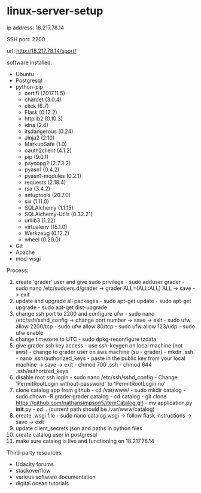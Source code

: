 # linux-server-setup

ip address: 18.217.78.14

SSH port: 2200

url: http://18.217.78.14/sport/


software installed:
  - Ubuntu
  - Postgresql
  - python-pip
    - certifi (2017.11.5)
    - chardet (3.0.4)
    - click (6.7)
    - Flask (0.12.2)
    - httplib2 (0.10.3)
    - idna (2.6)
    - itsdangerous (0.24)
    - Jinja2 (2.10)
    - MarkupSafe (1.0)
    - oauth2client (4.1.2)
    - pip (9.0.1)
    - psycopg2 (2.7.3.2)
    - pyasn1 (0.4.2)
    - pyasn1-modules (0.2.1)
    - requests (2.18.4)
    - rsa (3.4.2)
    - setuptools (20.7.0)
    - six (1.11.0)
    - SQLAlchemy (1.1.15)
    - SQLAlchemy-Utils (0.32.21)
    - urllib3 (1.22)
    - virtualenv (15.1.0)
    - Werkzeug (0.12.2)
    - wheel (0.29.0)
  - Git
  - Apache
  - mod-wsgi
  
Process:
  1. create 'grader' user and give sudo privilege
    - sudo adduser grader
    - sudo nano /etc/sudoers.d/grader -> grader ALL=(ALL:ALL) ALL -> save -> exit
  2. update and upgrade all packages
    - sudo apt-get update
    - sudo apt-get upgrade
    - sudo apt-get dist-upgrade
  3. change ssh port to 2200 and configure ufw
    - sudo nano /etc/ssh/sshd_config -> change port number -> save -> exit
    - sudo ufw allow 2200/tcp
    - sudo ufw allow 80/tcp
    - sudo ufw allow 123/udp
    - sudo ufw enable
  4. change timezone to UTC
    - sudo dpkg-reconfigure tzdata
  5. give grader ssh key access
    - use ssh-keygen on local machine (not aws)
    - change to grader user on aws machine (su - grader)
    - mkdir .ssh
    - nano .ssh/authorized_keys
    - paste in the public key from your local machine -> save -> exit
    - chmod 700 .ssh
    - chmod 644 .ssh/authorized_keys
  6. disable root ssh login
    - sudo nano /etc/ssh/sshd_config
    - Change 'PermitRootLogin without-password' to 'PermitRootLogin no'
  7. clone catalog app from github
    - cd /var/www/
    - sudo mkdir catalog
    - sudo chown -R grader:grader catalog
    - cd catalog
    - git clone https://github.com/nathansimpson5/itemCatalog.git
    - mv application.py __init__.py
    - cd .. (current path should be /var/www/catalog)
  8. create .wsgi file
    - sudo nano catalog.wsgi -> follow flask instructions -> save -> exit
  9. update client_secrets.json and paths in python files
  10. create catalog user in postgresql
  11. make sure catalog is live and functioning on 18.217.78.14
  
Third-party resources:
  - Udacity forums
  - stackoverflow
  - various software documentation
  - digital ocean tutorials

